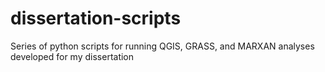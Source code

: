 # dissertation-scripts
Series of python scripts for running QGIS, GRASS, and MARXAN analyses developed for my dissertation
